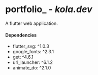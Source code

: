 # portfolio_ - _kola.dev_

A flutter web application. 


#### Dependencies

- flutter_svg: ^1.0.3
- google_fonts: ^2.3.1
- get: ^4.6.1
- url_launcher: ^6.1.2
- animate_do: ^2.1.0

